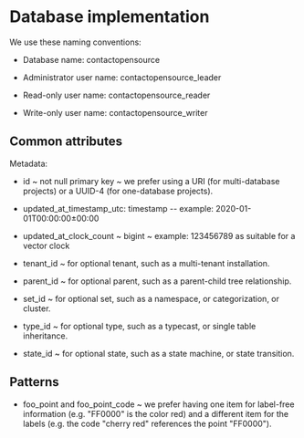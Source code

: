 # Database implementation

We use these naming conventions:

* Database name: contactopensource

* Administrator user name: contactopensource_leader

* Read-only user name: contactopensource_reader

* Write-only user name: contactopensource_writer


## Common attributes

Metadata:

* id ~ not null primary key ~ we prefer using a URI (for multi-database projects) or a UUID-4 (for one-database projects).

* updated_at_timestamp_utc: timestamp -- example: 2020-01-01T00:00:00±00:00

* updated_at_clock_count ~ bigint ~ example: 123456789 as suitable for a vector clock

* tenant_id ~ for optional tenant, such as a multi-tenant installation.

* parent_id ~ for optional parent, such as a parent-child tree relationship.

* set_id ~ for optional set, such as a namespace, or categorization, or cluster.

* type_id ~ for optional type, such as a typecast, or single table inheritance.

* state_id ~ for optional state, such as a state machine, or state transition.


## Patterns

* foo_point and foo_point_code ~ we prefer having one item for label-free information (e.g. "FF0000" is the color red) and a different item for the labels (e.g. the code "cherry red" references the point "FF0000").
